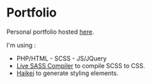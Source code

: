 # Portfolio

Personal portfolio hosted [here](https://maodematos.rf.gd/).

I'm using :

- PHP/HTML - SCSS - JS/JQuery
- [Live SASS Compiler](https://marketplace.visualstudio.com/items?itemName=glenn2223.live-sass) to compile SCSS to CSS.
- [Haikei](https://app.haikei.app/) to generate styling elements.
